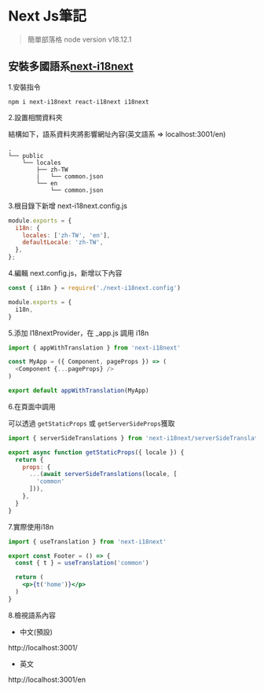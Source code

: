 # Next Js筆記
> 簡單部落格
> node version v18.12.1

## 安裝多國語系[next-i18next](https://github.com/i18next/next-i18next)
1.安裝指令
```
npm i next-i18next react-i18next i18next
```

2.設置相關資料夾

結構如下，語系資料夾將影響網址內容(英文語系 => localhost:3001/en)
```
.
└── public
    └── locales
        ├── zh-TW
        |   └── common.json
        └── en
            └── common.json
```

3.根目錄下新增 next-i18next.config.js
```javascript
module.exports = {
  i18n: {
    locales: ['zh-TW', 'en'],
    defaultLocale: 'zh-TW',
  },
};
```
4.編輯 next.config.js，新增以下內容
```javascript
const { i18n } = require('./next-i18next.config')

module.exports = {
  i18n,
}
```

5.添加 I18nextProvider，在 _app.js 調用 i18n
```javascript
import { appWithTranslation } from 'next-i18next'

const MyApp = ({ Component, pageProps }) => (
  <Component {...pageProps} />
)

export default appWithTranslation(MyApp)
```

6.在頁面中調用

可以透過 `getStaticProps` 或 `getServerSideProps`獲取
```jsx
import { serverSideTranslations } from 'next-i18next/serverSideTranslations'

export async function getStaticProps({ locale }) {
  return {
    props: {
      ...(await serverSideTranslations(locale, [
        'common'
      ])),
    },
  }
}
```

7.實際使用i18n
```jsx
import { useTranslation } from 'next-i18next'

export const Footer = () => {
  const { t } = useTranslation('common')

  return (
    <p>{t('home')}</p>
  )
}
```

8.檢視語系內容

* 中文(預設)

http://localhost:3001/

* 英文

http://localhost:3001/en